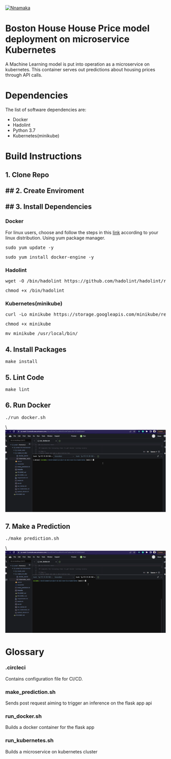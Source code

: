 [![Nnamaka](https://circleci.com/gh/Nnamaka/project-ml-microservice-kubernetes.svg?style=svg)](https://circleci.com/gh/circleci/circleci-docs)

# Boston House House Price model deployment on microservice Kubernetes
A Machine Learning model is put into operation as a microservice on kubernetes. This container serves out predictions  about housing prices through API calls.

# Dependencies
The list of software dependencies are:
* Docker
* Hadolint
* Python 3.7
* Kubernetes(minikube)

# Build Instructions
## 1. Clone Repo<br></br>## 2. Create Enviroment<br></br>## 3. Install Dependencies
### Docker
For linux users, choose and follow the steps in this <a href="https://runnable.com/docker/install-docker-on-linux">link</a> according to your linux distribution.
Using yum package manager.
<pre>
sudo yum update -y
</pre>
<pre>
sudo yum install docker-engine -y
</pre>

### Hadolint
<pre>
wget -O /bin/hadolint https://github.com/hadolint/hadolint/releases/download/v2.10.0/hadolint-Linux-x86_64
</pre>
<pre>
chmod +x /bin/hadolint
</pre>

### Kubernetes(minikube)
<pre>
curl -Lo minikube https://storage.googleapis.com/minikube/releases/latest/minikube-linux-amd64
</pre>
<pre>
chmod +x minikube
</pre>
<pre>
mv minikube /usr/local/bin/
</pre>

## 4. Install Packages
<pre>
make install
</pre>

## 5. Lint Code
<pre>
make lint
</pre>

## 6. Run Docker
<pre>
./run_docker.sh
</pre>\<span align="left">
  <img width="600" heigt="300" src="https://github.com/Nnamaka/project-ml-microservice-kubernetes/blob/main/src/rundocker.gif">
</span>

## 7. Make a Prediction
<pre>
./make_prediction.sh
</pre>\<span align="left">
  <img width="600" heigt="300" src="https://github.com/Nnamaka/project-ml-microservice-kubernetes/blob/main/src/makeprediction.gif">
</span>

# Glossary
### .circleci
Contains configuration file for CI/CD.
### make_prediction.sh
Sends post request aiming to trigger an inference on the flask app api
### run_docker.sh
Builds a docker container for the flask app
### run_kubernetes.sh
Builds a microservice on kubernetes cluster
